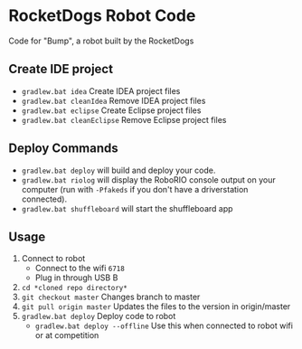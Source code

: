 # RocketDogs Robot Code
Code for "Bump", a robot built by the RocketDogs

## Create IDE project
- ```gradlew.bat idea``` Create IDEA project files
- ```gradlew.bat cleanIdea``` Remove IDEA project files
- ```gradlew.bat eclipse``` Create Eclipse project files
- ```gradlew.bat cleanEclipse``` Remove Eclipse project files

## Deploy Commands
- ```gradlew.bat deploy``` will build and deploy your code.
- ```gradlew.bat riolog``` will display the RoboRIO console output on your computer (run with `-Pfakeds` if you don't have a driverstation connected).
- ```gradlew.bat shuffleboard``` will start the shuffleboard app

## Usage
1. Connect to robot
   - Connect to the wifi ```6718```
   - Plug in through USB B
1. ```cd *cloned repo directory*```
1. ```git checkout master``` Changes branch to master
1. ```git pull origin master``` Updates the files to the version in origin/master
1. ```gradlew.bat deploy``` Deploy code to robot
   - ```gradlew.bat deploy --offline``` Use this when connected to robot wifi or at competition
